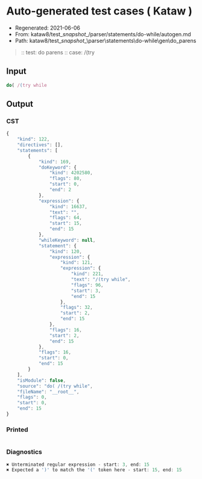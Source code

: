 # Auto-generated test cases ( Kataw )
- Regenerated: 2021-06-06
- From: kataw8/test\__snapshot__/parser/statements/do-while/autogen.md
- Path: kataw8/test\__snapshot__\parser\statements\do-while\gen\do_parens
> :: test: do parens
> :: case: /(try
## Input

`````js
do( /(try while
`````
## Output

### CST

```javascript
{
    "kind": 122,
    "directives": [],
    "statements": [
        {
            "kind": 169,
            "doKeyword": {
                "kind": 4202580,
                "flags": 80,
                "start": 0,
                "end": 2
            },
            "expression": {
                "kind": 16637,
                "text": "",
                "flags": 64,
                "start": 15,
                "end": 15
            },
            "whileKeyword": null,
            "statement": {
                "kind": 120,
                "expression": {
                    "kind": 121,
                    "expression": {
                        "kind": 221,
                        "text": "/(try while",
                        "flags": 96,
                        "start": 3,
                        "end": 15
                    },
                    "flags": 32,
                    "start": 2,
                    "end": 15
                },
                "flags": 16,
                "start": 2,
                "end": 15
            },
            "flags": 16,
            "start": 0,
            "end": 15
        }
    ],
    "isModule": false,
    "source": "do( /(try while",
    "fileName": "__root__",
    "flags": 0,
    "start": 0,
    "end": 15
}
```

### Printed

```javascript

```

### Diagnostics

```javascript
✖ Unterminated regular expression - start: 3, end: 15
✖ Expected a ')' to match the '(' token here - start: 15, end: 15

```

